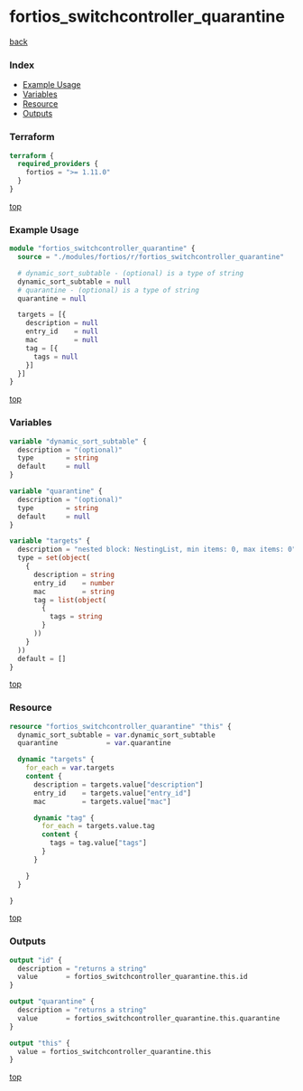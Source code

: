 # fortios_switchcontroller_quarantine

[back](../fortios.md)

### Index

- [Example Usage](#example-usage)
- [Variables](#variables)
- [Resource](#resource)
- [Outputs](#outputs)

### Terraform

```terraform
terraform {
  required_providers {
    fortios = ">= 1.11.0"
  }
}
```

[top](#index)

### Example Usage

```terraform
module "fortios_switchcontroller_quarantine" {
  source = "./modules/fortios/r/fortios_switchcontroller_quarantine"

  # dynamic_sort_subtable - (optional) is a type of string
  dynamic_sort_subtable = null
  # quarantine - (optional) is a type of string
  quarantine = null

  targets = [{
    description = null
    entry_id    = null
    mac         = null
    tag = [{
      tags = null
    }]
  }]
}
```

[top](#index)

### Variables

```terraform
variable "dynamic_sort_subtable" {
  description = "(optional)"
  type        = string
  default     = null
}

variable "quarantine" {
  description = "(optional)"
  type        = string
  default     = null
}

variable "targets" {
  description = "nested block: NestingList, min items: 0, max items: 0"
  type = set(object(
    {
      description = string
      entry_id    = number
      mac         = string
      tag = list(object(
        {
          tags = string
        }
      ))
    }
  ))
  default = []
}
```

[top](#index)

### Resource

```terraform
resource "fortios_switchcontroller_quarantine" "this" {
  dynamic_sort_subtable = var.dynamic_sort_subtable
  quarantine            = var.quarantine

  dynamic "targets" {
    for_each = var.targets
    content {
      description = targets.value["description"]
      entry_id    = targets.value["entry_id"]
      mac         = targets.value["mac"]

      dynamic "tag" {
        for_each = targets.value.tag
        content {
          tags = tag.value["tags"]
        }
      }

    }
  }

}
```

[top](#index)

### Outputs

```terraform
output "id" {
  description = "returns a string"
  value       = fortios_switchcontroller_quarantine.this.id
}

output "quarantine" {
  description = "returns a string"
  value       = fortios_switchcontroller_quarantine.this.quarantine
}

output "this" {
  value = fortios_switchcontroller_quarantine.this
}
```

[top](#index)